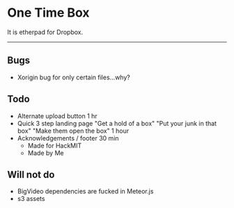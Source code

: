 # One Time Box

It is etherpad for Dropbox.
______

## Bugs
* Xorigin bug for only certain files...why?

## Todo
* Alternate upload button 1 hr
* Quick 3 step landing page "Get a hold of a box" "Put your junk in that box" "Make them open the box" 1 hour
* Acknowledgements / footer 30 min
  * Made for HackMIT
  * Made by Me

## Will not do
* BigVideo dependencies are fucked in Meteor.js
* s3 assets

